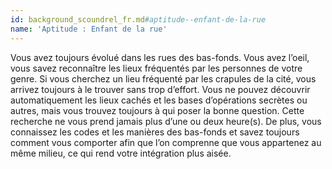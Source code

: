 ```yaml
---
id: background_scoundrel_fr.md#aptitude--enfant-de-la-rue
name: 'Aptitude : Enfant de la rue'
---
```


Vous avez toujours évolué dans les rues des bas-fonds. Vous avez l’oeil, vous savez reconnaître les lieux fréquentés par les personnes de votre genre. Si vous cherchez un lieu fréquenté par les crapules de la cité, vous arrivez toujours à le trouver sans trop d’effort. Vous ne pouvez découvrir automatiquement les lieux cachés et les bases d’opérations secrètes ou autres, mais vous trouvez toujours à qui poser la bonne question. Cette recherche ne vous prend jamais plus d’une ou deux heure(s). De plus, vous connaissez les codes et les manières des bas-fonds et savez toujours comment vous comporter afin que l’on comprenne que vous appartenez au même milieu, ce qui rend votre intégration plus aisée.

